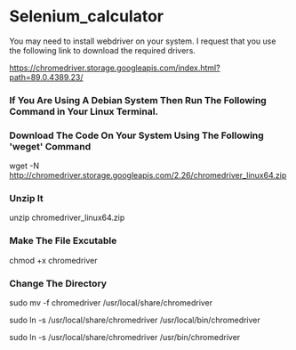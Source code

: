 # Selenium_calculator
You may need to install webdriver on your system.
I request that you use the following link to download the required drivers.

https://chromedriver.storage.googleapis.com/index.html?path=89.0.4389.23/

### If You Are Using A Debian System Then Run The Following Command in Your Linux Terminal.


### Download The Code On Your System Using The Following 'weget' Command

wget -N http://chromedriver.storage.googleapis.com/2.26/chromedriver_linux64.zip

### Unzip It 

unzip chromedriver_linux64.zip

### Make The File Excutable

chmod +x chromedriver

### Change The Directory 

sudo mv -f chromedriver /usr/local/share/chromedriver

sudo ln -s /usr/local/share/chromedriver /usr/local/bin/chromedriver

sudo ln -s /usr/local/share/chromedriver /usr/bin/chromedriver
